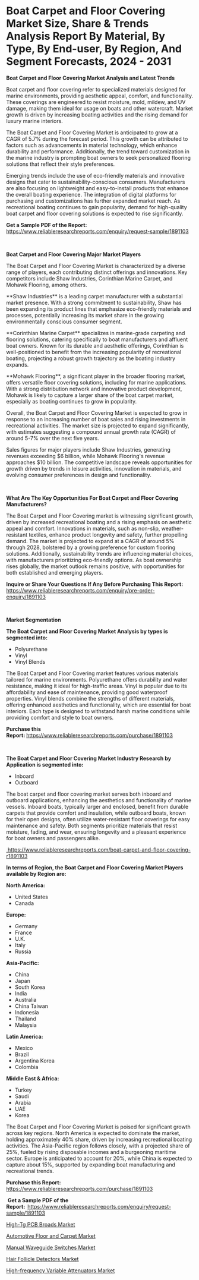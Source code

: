 <p><h1>Boat Carpet and Floor Covering Market Size, Share & Trends Analysis Report By Material, By Type, By End-user, By Region, And Segment Forecasts, 2024 - 2031</h1></p><p><strong>Boat Carpet and Floor Covering Market Analysis and Latest Trends</strong></p>
<p><p>Boat carpet and floor covering refer to specialized materials designed for marine environments, providing aesthetic appeal, comfort, and functionality. These coverings are engineered to resist moisture, mold, mildew, and UV damage, making them ideal for usage on boats and other watercraft. Market growth is driven by increasing boating activities and the rising demand for luxury marine interiors.</p><p>The Boat Carpet and Floor Covering Market is anticipated to grow at a CAGR of 5.7% during the forecast period. This growth can be attributed to factors such as advancements in material technology, which enhance durability and performance. Additionally, the trend toward customization in the marine industry is prompting boat owners to seek personalized flooring solutions that reflect their style preferences.</p><p>Emerging trends include the use of eco-friendly materials and innovative designs that cater to sustainability-conscious consumers. Manufacturers are also focusing on lightweight and easy-to-install products that enhance the overall boating experience. The integration of digital platforms for purchasing and customizations has further expanded market reach. As recreational boating continues to gain popularity, demand for high-quality boat carpet and floor covering solutions is expected to rise significantly.</p></p>
<p><strong>Get a Sample PDF of the Report:&nbsp;</strong> <a href="https://www.reliableresearchreports.com/enquiry/request-sample/1891103?utm_campaign=1616&utm_medium=2&utm_source=Github&utm_content=ia&utm_term=24102024&utm_id=boat-carpet-and-floor-covering">https://www.reliableresearchreports.com/enquiry/request-sample/1891103</a></p>
<p>&nbsp;</p>
<p><strong>Boat Carpet and Floor Covering Major Market Players</strong></p>
<p><p>The Boat Carpet and Floor Covering Market is characterized by a diverse range of players, each contributing distinct offerings and innovations. Key competitors include Shaw Industries, Corinthian Marine Carpet, and Mohawk Flooring, among others.</p><p>**Shaw Industries** is a leading carpet manufacturer with a substantial market presence. With a strong commitment to sustainability, Shaw has been expanding its product lines that emphasize eco-friendly materials and processes, potentially increasing its market share in the growing environmentally conscious consumer segment.</p><p>**Corinthian Marine Carpet** specializes in marine-grade carpeting and flooring solutions, catering specifically to boat manufacturers and affluent boat owners. Known for its durable and aesthetic offerings, Corinthian is well-positioned to benefit from the increasing popularity of recreational boating, projecting a robust growth trajectory as the boating industry expands.</p><p>**Mohawk Flooring**, a significant player in the broader flooring market, offers versatile floor covering solutions, including for marine applications. With a strong distribution network and innovative product development, Mohawk is likely to capture a larger share of the boat carpet market, especially as boating continues to grow in popularity.</p><p>Overall, the Boat Carpet and Floor Covering Market is expected to grow in response to an increasing number of boat sales and rising investments in recreational activities. The market size is projected to expand significantly, with estimates suggesting a compound annual growth rate (CAGR) of around 5-7% over the next five years.</p><p>Sales figures for major players include Shaw Industries, generating revenues exceeding $6 billion, while Mohawk Flooring's revenue approaches $10 billion. The competitive landscape reveals opportunities for growth driven by trends in leisure activities, innovation in materials, and evolving consumer preferences in design and functionality. </p></p>
<p>&nbsp;</p>
<p><strong>What Are The Key Opportunities For Boat Carpet and Floor Covering Manufacturers?</strong></p>
<p><p>The Boat Carpet and Floor Covering market is witnessing significant growth, driven by increased recreational boating and a rising emphasis on aesthetic appeal and comfort. Innovations in materials, such as non-slip, weather-resistant textiles, enhance product longevity and safety, further propelling demand. The market is projected to expand at a CAGR of around 5% through 2028, bolstered by a growing preference for custom flooring solutions. Additionally, sustainability trends are influencing material choices, with manufacturers prioritizing eco-friendly options. As boat ownership rises globally, the market outlook remains positive, with opportunities for both established and emerging players.</p></p>
<p><strong>Inquire or Share Your Questions If Any Before Purchasing This Report:</strong> <a href="https://www.reliableresearchreports.com/enquiry/pre-order-enquiry/1891103?utm_campaign=1616&utm_medium=2&utm_source=Github&utm_content=ia&utm_term=24102024&utm_id=boat-carpet-and-floor-covering">https://www.reliableresearchreports.com/enquiry/pre-order-enquiry/1891103</a></p>
<p>&nbsp;</p>
<p><strong>Market Segmentation</strong></p>
<p><strong>The Boat Carpet and Floor Covering Market Analysis by types is segmented into:</strong></p>
<p><ul><li>Polyurethane</li><li>Vinyl</li><li>Vinyl Blends</li></ul></p>
<p><p>The Boat Carpet and Floor Covering market features various materials tailored for marine environments. Polyurethane offers durability and water resistance, making it ideal for high-traffic areas. Vinyl is popular due to its affordability and ease of maintenance, providing good waterproof properties. Vinyl blends combine the strengths of different materials, offering enhanced aesthetics and functionality, which are essential for boat interiors. Each type is designed to withstand harsh marine conditions while providing comfort and style to boat owners.</p></p>
<p><strong>Purchase this Report:&nbsp;</strong><a href="https://www.reliableresearchreports.com/purchase/1891103?utm_campaign=1616&utm_medium=2&utm_source=Github&utm_content=ia&utm_term=24102024&utm_id=boat-carpet-and-floor-covering">https://www.reliableresearchreports.com/purchase/1891103</a></p>
<p>&nbsp;</p>
<p><strong>The Boat Carpet and Floor Covering Market Industry Research by Application is segmented into:</strong></p>
<p><ul><li>Inboard</li><li>Outboard</li></ul></p>
<p><p>The boat carpet and floor covering market serves both inboard and outboard applications, enhancing the aesthetics and functionality of marine vessels. Inboard boats, typically larger and enclosed, benefit from durable carpets that provide comfort and insulation, while outboard boats, known for their open designs, often utilize water-resistant floor coverings for easy maintenance and safety. Both segments prioritize materials that resist moisture, fading, and wear, ensuring longevity and a pleasant experience for boat owners and passengers alike.</p></p>
<p><a href="https://www.reliableresearchreports.com/boat-carpet-and-floor-covering-r1891103?utm_campaign=1616&utm_medium=2&utm_source=Github&utm_content=ia&utm_term=24102024&utm_id=boat-carpet-and-floor-covering">&nbsp;https://www.reliableresearchreports.com/boat-carpet-and-floor-covering-r1891103</a></p>
<p><strong>In terms of Region, the Boat Carpet and Floor Covering Market Players available by Region are:</strong></p>
<p>
    <p> <strong> North America: </strong>
        <ul>
            <li>United States</li>
            <li>Canada</li>
        </ul>
        </p> 
    <p> <strong> Europe: </strong>
        <ul>
            <li>Germany</li>
            <li>France</li>
            <li>U.K.</li>
            <li>Italy</li>
            <li>Russia</li>
        </ul>
        </p> 
    <p> <strong> Asia-Pacific: </strong>
        <ul>
            <li>China</li>
            <li>Japan</li>
            <li>South Korea</li>
            <li>India</li>
            <li>Australia</li>
            <li>China Taiwan</li>
            <li>Indonesia</li>
            <li>Thailand</li>
            <li>Malaysia</li>
        </ul>
        </p> 
    <p> <strong> Latin America: </strong>
        <ul>
            <li>Mexico</li>
            <li>Brazil</li>
            <li>Argentina Korea</li>
            <li>Colombia</li>
        </ul>
        </p> 
    <p> <strong> Middle East & Africa: </strong>
        <ul>
            <li>Turkey</li>
            <li>Saudi</li>
            <li>Arabia</li>
            <li>UAE</li>
            <li>Korea</li>
        </ul>
    </p>
    </p>
<p><p>The Boat Carpet and Floor Covering Market is poised for significant growth across key regions. North America is expected to dominate the market, holding approximately 40% share, driven by increasing recreational boating activities. The Asia-Pacific region follows closely, with a projected share of 25%, fueled by rising disposable incomes and a burgeoning maritime sector. Europe is anticipated to account for 20%, while China is expected to capture about 15%, supported by expanding boat manufacturing and recreational trends.</p></p>
<p><strong>Purchase this Report: </strong><a href="https://www.reliableresearchreports.com/purchase/1891103?utm_campaign=1616&utm_medium=2&utm_source=Github&utm_content=ia&utm_term=24102024&utm_id=boat-carpet-and-floor-covering">https://www.reliableresearchreports.com/purchase/1891103</a></p>
<p>&nbsp;<strong>Get a Sample PDF of the Report:&nbsp;&nbsp;</strong><a href="https://www.reliableresearchreports.com/enquiry/request-sample/1891103?utm_campaign=1616&utm_medium=2&utm_source=Github&utm_content=ia&utm_term=24102024&utm_id=boat-carpet-and-floor-covering">https://www.reliableresearchreports.com/enquiry/request-sample/1891103</a></p>
<p><strong></strong></p>
<p><p><a href="https://www.linkedin.com/pulse/high-tg-pcb-broads-ecosystem-mapping-innovation-value-lvfxe?utm_campaign=1616&utm_medium=2&utm_source=Github&utm_content=ia&utm_term=24102024&utm_id=boat-carpet-and-floor-covering">High-Tg PCB Broads Market</a></p><p><a href="https://github.com/AshikRahman665/Market-Research-Report-List-1/blob/main/automotive-floor-and-carpet-market.md?utm_campaign=1616&utm_medium=2&utm_source=Github&utm_content=ia&utm_term=24102024&utm_id=boat-carpet-and-floor-covering">Automotive Floor and Carpet Market</a></p><p><a href="https://www.linkedin.com/pulse/manual-waveguide-switches-market-research-report-exploring-3n2ic?utm_campaign=1616&utm_medium=2&utm_source=Github&utm_content=ia&utm_term=24102024&utm_id=boat-carpet-and-floor-covering">Manual Waveguide Switches Market</a></p><p><a href="https://www.linkedin.com/pulse/emerging-opportunities-challenges-global-hair-follicle-detectors-wavhf?utm_campaign=1616&utm_medium=2&utm_source=Github&utm_content=ia&utm_term=24102024&utm_id=boat-carpet-and-floor-covering">Hair Follicle Detectors Market</a></p><p><a href="https://www.linkedin.com/pulse/unveiling-market-trends-global-high-frequency-variable-hl5oc?utm_campaign=1616&utm_medium=2&utm_source=Github&utm_content=ia&utm_term=24102024&utm_id=boat-carpet-and-floor-covering">High-frequency Variable Attenuators Market</a></p></p>